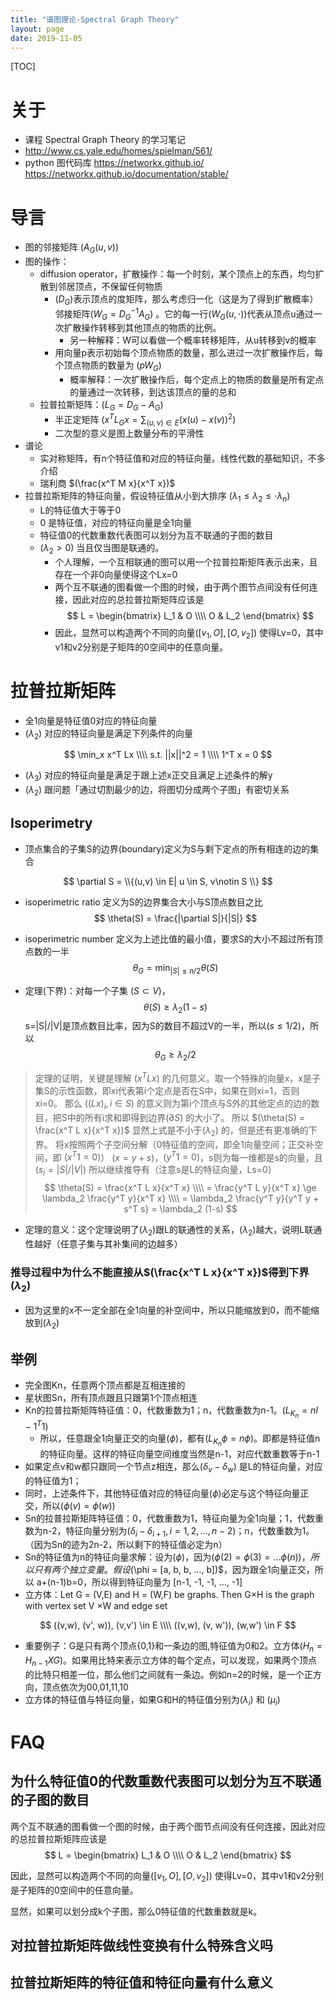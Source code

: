 ```yaml
---
title: "谱图理论-Spectral Graph Theory"
layout: page
date: 2019-11-05
---
```

[TOC]

# 关于
- 课程 Spectral Graph Theory  的学习笔记
- <http://www.cs.yale.edu/homes/spielman/561/>
- python 图代码库 <https://networkx.github.io/> <https://networkx.github.io/documentation/stable/>

# 导言
- 图的邻接矩阵 $(A_G(u, v))$
- 图的操作：
    - diffusion operator，扩散操作：每一个时刻，某个顶点上的东西，均匀扩散到邻居顶点，不保留任何物质
        - $(D_G)$表示顶点的度矩阵，那么考虑归一化（这是为了得到扩散概率）邻接矩阵$(W_G = D_G^{-1} A_G)$ 。它的每一行$(W_G(u, \cdot))$代表从顶点u通过一次扩散操作转移到其他顶点的物质的比例。
            - 另一种解释：W可以看做一个概率转移矩阵，从u转移到v的概率
        - 用向量p表示初始每个顶点物质的数量，那么进过一次扩散操作后，每个顶点物质的数量为 $(p W_G)$
            - 概率解释：一次扩散操作后，每个定点上的物质的数量是所有定点的量通过一次转移，到达该顶点的量的总和
    - 拉普拉斯矩阵：$(L_G = D_G - A_G)$
        - 半正定矩阵 $(x^T L_G x  = \sum_{(u,v) \in E} (x(u) - x(v))^2)$
        - 二次型的意义是图上数量分布的平滑性
- 谱论 
    - 实对称矩阵，有n个特征值和对应的特征向量。线性代数的基础知识，不多介绍
    - 瑞利商 $(\frac{x^T M x}{x^T x})$
- 拉普拉斯矩阵的特征向量，假设特征值从小到大排序 $(\lambda_1 \le \lambda_2 \le \cdot \lambda_n)$
    - L的特征值大于等于0
    - 0 是特征值，对应的特征向量是全1向量
    - 特征值0的代数重数代表图可以划分为互不联通的子图的数目
    - $(\lambda_2 > 0)$ 当且仅当图是联通的。
        - 个人理解，一个互相联通的图可以用一个拉普拉斯矩阵表示出来，且存在一个非0向量使得这个Lx=0
        - 两个互不联通的图看做一个图的时候，由于两个图节点间没有任何连接，因此对应的总拉普拉斯矩阵应该是
        $$
        L = \begin{bmatrix}
        L_1 & O \\\\
        O & L_2
        \end{bmatrix}
        $$
        - 因此，显然可以构造两个不同的向量$([v_1, O], [O, v_2])$ 使得Lv=0，其中v1和v2分别是子矩阵的0空间中的任意向量。
    

# 拉普拉斯矩阵
- 全1向量是特征值0对应的特征向量
- $(\lambda_2)$ 对应的特征向量是满足下列条件的向量

$$
\min_x x^T Lx \\\\
s.t. ||x||^2 = 1 \\\\
1^T x = 0
$$

- $(\lambda_3)$ 对应的特征向量是满足于跟上述x正交且满足上述条件的解y
- $(\lambda_2)$ 跟问题「通过切割最少的边，将图切分成两个子图」有密切关系


## Isoperimetry
- 顶点集合的子集S的边界(boundary)定义为S与剩下定点的所有相连的边的集合


$$
\partial S = \\{(u,v) \in E| u \in S, v\notin S \\}
$$

- isoperimetric ratio 定义为S的边界集合大小与S顶点数目之比
$$
\theta(S) = \frac{|\partial S|}{|S|}
$$

- isoperimetric number 定义为上述比值的最小值，要求S的大小不超过所有顶点数的一半
$$
\theta_G = \min_{|S| \le n/2} \theta(S)
$$

- 定理(下界)：对每一个子集 $(S \subset V)$， 
$$
\theta(S) \ge \lambda_2 (1-s)
$$
s=|S|/|V|是顶点数目比率，因为S的数目不超过V的一半，所以$(s \le 1/2)$，所以
$$
\theta_G \ge \lambda_2 /2
$$
 
> 定理的证明，关键是理解 $(x^T L x)$ 的几何意义。取一个特殊的向量x，x是子集S的示性函数，即xi代表第i个定点是否在S中，如果在则xi=1，否则xi=0。
> 那么 $( (Lx)_i , i \in S)$ 的意义则为第i个顶点与S外的其他定点的边的数目，把S中的所有i求和即得到边界$(\partial S)$ 的大小了。
> 所以 $(\theta(S) = \frac{x^T L x}{x^T x})$
> 显然上式是不小于$(\lambda_2)$ 的，但是还有更准确的下界。
> 将x按照两个子空间分解（0特征值的空间，即全1向量空间；正交补空间，即 $(x^T 1 = 0)$）
> $(x = y + s)$，$(y^T 1 = 0)$，s则为每一维都是s的向量，且$(s_i=|S|/|V| )$
> 所以继续推导有（注意s是L的特征向量，Ls=0）
> $$
> \theta(S) = \frac{x^T L x}{x^T x} \\\\
>           = \frac{y^T L y}{x^T x}   \ge \lambda_2 \frac{y^T y}{x^T x} \\\\
>           = \lambda_2 \frac{y^T y}{y^T y + s^T s}  =  \lambda_2 (1-s)
> $$

- 定理的意义：这个定理说明了$(\lambda_2)$跟L的联通性的关系，$(\lambda_2)$越大，说明L联通性越好（任意子集与其补集间的边越多）

### 推导过程中为什么不能直接从$(\frac{x^T L x}{x^T x})$得到下界$(\lambda_2)$
- 因为这里的x不一定全部在全1向量的补空间中，所以只能缩放到0，而不能缩放到$(\lambda_2)$

## 举例
- 完全图Kn，任意两个顶点都是互相连接的
- 星状图Sn，所有顶点跟且只跟第1个顶点相连
- Kn的拉普拉斯矩阵特征值：0，代数重数为1；n，代数重数为n-1。$(L_{K_n} = n I - 1^T 1)$
    - 所以，任意跟全1向量正交的向量$(\phi)$，都有$(L_{K_n}\phi = n \phi )$。即都是特征值n的特征向量。这样的特征向量空间维度当然是n-1，对应代数重数等于n-1
- 如果定点v和w都只跟同一个节点z相连，那么$(\delta_v - \delta_w)$ 是L的特征向量，对应的特征值为1；
- 同时，上述条件下，其他特征值对应的特征向量$(\phi)$必定与这个特征向量正交，所以$(\phi(v) = \phi(w))$
- Sn的拉普拉斯矩阵特征值：0，代数重数为1，特征向量为全1向量；1，代数重数为n-2，特征向量分别为$(\delta_i - \delta_{i+1}, i=1,2,...,n-2)$；n，代数重数为1。（因为Sn的迹为2n-2，所以剩下的特征值必定为n）
- Sn的特征值为n的特征向量求解：设为$(\phi)$，因为$(\phi(2)=\phi(3)=...\phi(n))，所以只有两个独立变量。假设$(\phi = [a, b, b, ..., b])$，因为跟全1向量正交，所以 a+(n-1)b=0，所以得到特征向量为 [n-1, -1, -1, ..., -1]
- 立方体：Let G = (V,E) and H = (W,F) be graphs. Then G×H is the graph with vertex set V ×W and edge set

$$
((v,w), (v', w)), (v,v') \in E \\\\
((v,w), (v, w')), (w,w') \in F
$$

- 重要例子：G是只有两个顶点{0,1}和一条边的图,特征值为0和2。立方体$(H_n = H_{n-1} X G)$。如果用比特来表示立方体的每个定点，可以发现，如果两个顶点的比特只相差一位，那么他们之间就有一条边。例如n=2的时候，是一个正方向，顶点依次为00,01,11,10
- 立方体的特征值与特征向量，如果G和H的特征值分别为$(\lambda_i)$ 和 $(\mu_i)$



# FAQ

## 为什么特征值0的代数重数代表图可以划分为互不联通的子图的数目

两个互不联通的图看做一个图的时候，由于两个图节点间没有任何连接，因此对应的总拉普拉斯矩阵应该是
$$
L = \begin{bmatrix}
L_1 & O \\\\
O & L_2
\end{bmatrix}
$$

因此，显然可以构造两个不同的向量$([v_1, O], [O, v_2])$ 使得Lv=0，其中v1和v2分别是子矩阵的0空间中的任意向量。

显然，如果可以划分成k个子图，那么0特征值的代数重数就是k。



## 对拉普拉斯矩阵做线性变换有什么特殊含义吗


## 拉普拉斯矩阵的特征值和特征向量有什么意义



